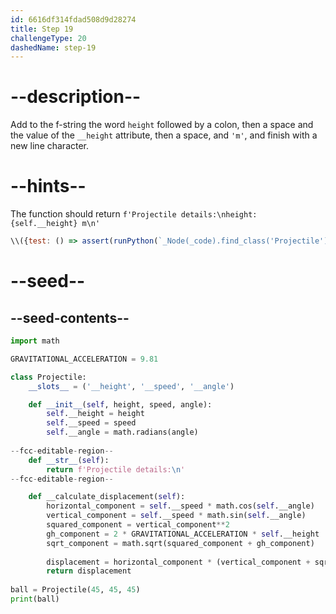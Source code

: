 ```yaml
---
id: 6616df314fdad508d9d28274
title: Step 19
challengeType: 20
dashedName: step-19
---
```


# --description--

Add to the f-string the word `height` followed by a colon, then a space and the value of the `__height` attribute, then a space, and `'m'`, and finish with a new line character.

# --hints--

The function should return `f'Projectile details:\nheight: {self.__height} m\n'`

```js
\\({test: () => assert(runPython(`_Node(_code).find_class('Projectile').find_function('__str__').has_return("f'Projectile details:\\\\nheight: {self._height} m\\\\n'")`))
```

# --seed--

## --seed-contents--

```py
import math

GRAVITATIONAL_ACCELERATION = 9.81

class Projectile:
    __slots__ = ('__height', '__speed', '__angle')

    def __init__(self, height, speed, angle):
        self.__height = height
        self.__speed = speed
        self.__angle = math.radians(angle)
        
--fcc-editable-region--
    def __str__(self):
        return f'Projectile details:\n'
--fcc-editable-region--

    def __calculate_displacement(self):
        horizontal_component = self.__speed * math.cos(self.__angle)
        vertical_component = self.__speed * math.sin(self.__angle)
        squared_component = vertical_component**2
        gh_component = 2 * GRAVITATIONAL_ACCELERATION * self.__height
        sqrt_component = math.sqrt(squared_component + gh_component)
        
        displacement = horizontal_component * (vertical_component + sqrt_component) / GRAVITATIONAL_ACCELERATION
        return displacement
        
ball = Projectile(45, 45, 45)
print(ball)
   
```
